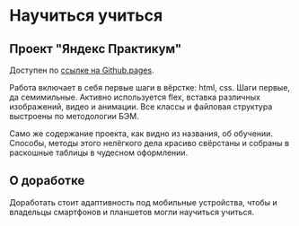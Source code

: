 # Научиться учиться
## Проект "Яндекс Практикум" 
Доступен по [ссылке на Github.pages](https://maxmatyugin.github.io/how-to-learn/).

Работа включает в себя первые шаги в вёрстке: html, css. Шаги первые, да семимильные.
Активно используется flex, вставка различных изображений, видео и анимации.
Все классы и файловая структура выстроены по методологии БЭМ.

Само же содержание проекта, как видно из названия, об обучении.
Способы, методы этого нелёгкого дела красиво свёрстаны и собраны в раскошные таблицы в чудесном оформлении.

## О доработке

Доработать стоит адаптивность под мобильные устройства, чтобы и владельцы смартфонов и планшетов могли научиться учиться.
